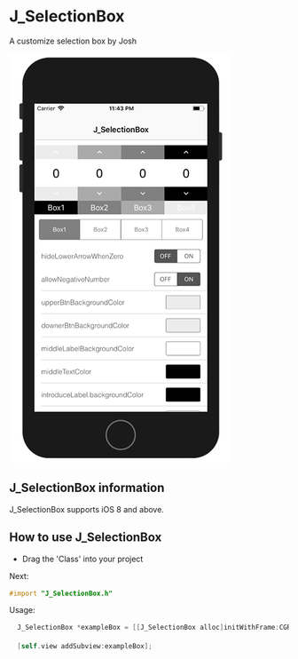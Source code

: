 # J_SelectionBox
A customize selection box by Josh

![image](https://github.com/iverson1234tw/J_SelectionBox/blob/master/J_Box.png?raw=true)

## J_SelectionBox information
J_SelectionBox supports iOS 8 and above.

## How to use J_SelectionBox
* Drag the 'Class' into your project

Next:
```objective-c
#import "J_SelectionBox.h"
```

Usage:
```objective-c
  J_SelectionBox *exampleBox = [[J_SelectionBox alloc]initWithFrame:CGRectMake(0, 0, WIDTH, HEIGHT)];  
  
  [self.view addSubview:exampleBox];
```
